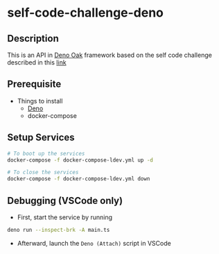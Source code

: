 # self-code-challenge-deno

## Description

This is an API in [Deno Oak](https://deno.land/x/oak@v10.5.1) framework based on
the self code challenge described in this
[link](https://github.com/LCYAD/self-code-challenge)

## Prerequisite

- Things to install
  - [Deno](https://deno.land/manual/getting_started/installation)
  - docker-compose

## Setup Services

```bash
# To boot up the services
docker-compose -f docker-compose-ldev.yml up -d

# To close the services
docker-compose -f docker-compose-ldev.yml down
```

## Debugging (VSCode only)

- First, start the service by running

```bash
deno run --inspect-brk -A main.ts
```

- Afterward, launch the `Deno (Attach)` script in VSCode
